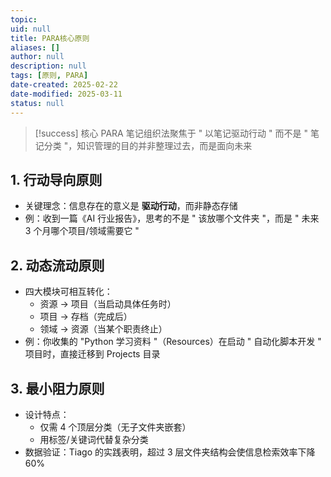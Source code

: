 ```yaml
---
topic: 
uid: null
title: PARA核心原则
aliases: []
author: null
description: null
tags: [原则, PARA]
date-created: 2025-02-22
date-modified: 2025-03-11
status: null
---
```


> [!success] 核心
> PARA 笔记组织法聚焦于 " 以笔记驱动行动 " 而不是 " 笔记分类 "，知识管理的目的并非整理过去，而是面向未来

## 1. 行动导向原则

 - 关键理念：信息存在的意义是 **驱动行动**，而非静态存储
 - 例：收到一篇《AI 行业报告》，思考的不是 " 该放哪个文件夹 "，而是 " 未来 3 个月哪个项目/领域需要它 "

## 2. 动态流动原则

 - 四大模块可相互转化：
	 - 资源 → 项目（当启动具体任务时）
	 - 项目 → 存档（完成后）
	 - 领域 → 资源（当某个职责终止）
 - 例：你收集的 "Python 学习资料 "（Resources）在启动 " 自动化脚本开发 " 项目时，直接迁移到 Projects 目录

## 3. 最小阻力原则

 - 设计特点：
	 - 仅需 4 个顶层分类（无子文件夹嵌套）
	 - 用标签/关键词代替复杂分类
 - 数据验证：Tiago 的实践表明，超过 3 层文件夹结构会使信息检索效率下降 60%

